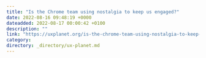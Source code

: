 ```yaml
---
title: "Is the Chrome team using nostalgia to keep us engaged?"
date: 2022-08-16 09:48:19 +0000
dateadded: 2022-08-17 00:00:42 +0100
description: ""
link: "https://uxplanet.org/is-the-chrome-team-using-nostalgia-to-keep-us-engaged-79cde4df4598?source=rss----819cc2aaeee0---4"
category:
directory: _directory/ux-planet.md
---
```

